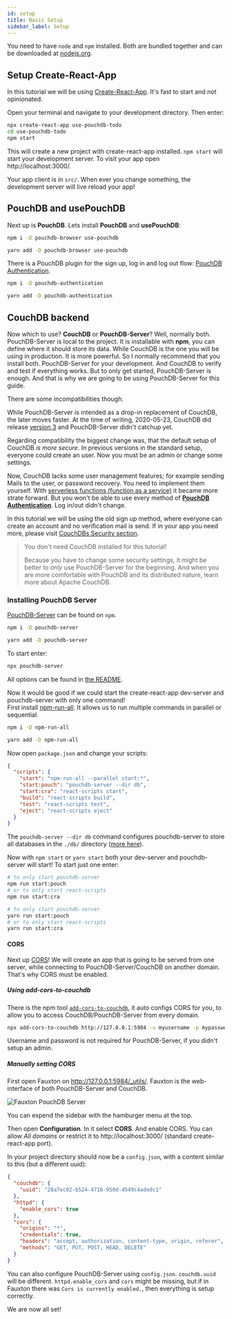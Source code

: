 ```yaml
---
id: setup
title: Basic Setup
sidebar_label: Setup
---
```


You need to have `node` and `npm` installed. Both are bundled together and can be downloaded at
[nodejs.org](https://nodejs.org/).

## Setup Create-React-App

In this tutorial we will be using [Create-React-App](https://create-react-app.dev/). It's fast to start and not
opinionated.

Open your terminal and navigate to your development directory. Then enter:

```sh
npx create-react-app use-pouchdb-todo
cd use-pouchdb-todo
npm start
```

This will create a new project with create-react-app installed. `npm start` will start your development server. To
visit your app open http://localhost:3000/.

Your app client is in `src/`. When ever you change something, the development server will live reload your app!

## PouchDB and usePouchDB

Next up is **PouchDB**. Lets install **PouchDB** and **usePouchDB**:

<!--DOCUSAURUS_CODE_TABS-->
<!--npm-->

```sh
npm i -D pouchdb-browser use-pouchdb
```

<!--yarn-->

```sh
yarn add -D pouchdb-browser use-pouchdb
```

<!--END_DOCUSAURUS_CODE_TABS-->

There is a PouchDB plugin for the sign up, log in and log out flow:
[PouchDB Authentication](https://github.com/pouchdb-community/pouchdb-authentication).

<!--DOCUSAURUS_CODE_TABS-->
<!--npm-->

```sh
npm i -D pouchdb-authentication
```

<!--yarn-->

```sh
yarn add -D pouchdb-authentication
```

<!--END_DOCUSAURUS_CODE_TABS-->

## CouchDB backend

Now which to use? **CouchDB** or **PouchDB-Server**? Well, normally both. PouchDB-Server is local to the project.
It is installable with **npm**, you can define where it should store its data. While CouchDB is the one you will be
using in production. It is more powerful. So I normally recommend that you install both. PouchDB-Server for your
development. And CouchDB to verify and test if everything works. But to only get started, PouchDB-Server is enough.
And that is why we are going to be using PouchDB-Server for this guide.

There are some incompatibilities though.

While PouchDB-Server is intended as a drop-in replacement of CouchDB, the later moves faster. At the time of
writing, <time datetime="2020-05-23">2020-05-23</time>, CouchDB did release
[version 3](https://docs.couchdb.org/en/3.1.0/whatsnew/3.0.html) and PouchDB-Server didn't catchup yet.

Regarding compatibility the biggest change was, that the default setup of CouchDB _is more secure_. In previous
versions in the standard setup, everyone could create an user. Now you must be an admin or change some settings.

Now, CouchDB lacks some user management features; for example sending Mails to the user, or password recovery.
You need to implement them yourself. With
[serverless functions (function as a service)](https://en.wikipedia.org/wiki/Function_as_a_service) it became more
strate forward. But you won't be able to use every method of
[**PouchDB Authentication**](https://github.com/pouchdb-community/pouchdb-authentication/blob/master/docs/api.md#dbsignupusername-password--options--callback).
Log in/out didn't change.

In this tutorial we will be using the old sign up method, where everyone can create an account and no verification
mail is send. If in your app you need more, please visit
[CouchDBs Security section](https://docs.couchdb.org/en/stable/intro/security.html).

> You don't need CouchDB installed for this tutorial!
>
> Because you have to change some security settings, it might be better to _only_ use PouchDB-Server for the
> beginning. And when you are more comfortable with PouchDB and its distributed nature, learn more about Apache
> CouchDB.

### Installing PouchDB Server

[PouchDB-Server](https://www.npmjs.com/package/pouchdb-server) can be found on `npm`.

<!--DOCUSAURUS_CODE_TABS-->
<!--npm-->

```sh
npm i -D pouchdb-server
```

<!--yarn-->

```sh
yarn add -D pouchdb-server
```

<!--END_DOCUSAURUS_CODE_TABS-->

To start enter:

```sh
npx pouchdb-server
```

All options can be found in [the README](https://github.com/pouchdb/pouchdb-server#readme).

Now it would be good if we could start the create-react-app dev-server and pouchdb-server with only one command!
<br />First install [npm-run-all](https://www.npmjs.com/package/npm-run-all). It allows us to run multiple commands
in parallel or sequential.

<!--DOCUSAURUS_CODE_TABS-->
<!--npm-->

```sh
npm i -D npm-run-all
```

<!--yarn-->

```sh
yarn add -D npm-run-all
```

<!--END_DOCUSAURUS_CODE_TABS-->

Now open `package.json` and change your scripts:

```json
{
  "scripts": {
    "start": "npm-run-all --parallel start:*",
    "start:pouch": "pouchdb-server --dir db",
    "start:cra": "react-scripts start",
    "build": "react-scripts build",
    "test": "react-scripts test",
    "eject": "react-scripts eject"
  }
}
```

The `pouchdb-server --dir db` command configures pouchdb-server to store all databases in the `./db/` directory
([more here](https://github.com/pouchdb/pouchdb-server#full-options)).

Now with `npm start` or `yarn start` both your dev-server and pouchdb-server will start! To start just one enter:

<!--DOCUSAURUS_CODE_TABS-->
<!--npm-->

```sh
# to only start pouchdb-server
npm run start:pouch
# or to only start react-scripts
npm run start:cra
```

<!--yarn-->

```sh
# to only start pouchdb-server
yarn run start:pouch
# or to only start react-scripts
yarn run start:cra
```

<!--END_DOCUSAURUS_CODE_TABS-->

#### CORS

Next up [CORS](https://en.wikipedia.org/wiki/Cross-origin_resource_sharing)! We will create an app that is going to
be served from one server, while connecting to PouchDB-Server/CouchDB on another domain. That's why CORS must be
enabled.

##### Using add-cors-to-couchdb

There is the npm tool [`add-cors-to-couchdb`](https://github.com/pouchdb/add-cors-to-couchdb), it auto configs CORS
for you, to allow you to access CouchDB/PouchDB-Server from every domain.

```sh
npx add-cors-to-couchdb http://127.0.0.1:5984 -u myusername -p mypassword
```

Username and password is not required for PouchDB-Server, if you didn't setup an admin.

##### Manually setting CORS

First open Fauxton on http://127.0.0.1:5984/_utils/. Fauxton is the web-interface of both PouchDB-Server and
CouchDB.

![Fauxton PouchDB Server](../../img/fauxton_pouchdb_cors.png)

You can expend the sidebar with the hamburger menu at the top.

Then open **Configuration**. In it select **CORS**. And enable CORS. You can allow _All domains_ or restrict it to
http://localhost:3000/ (standard create-react-app port).

In your project directory should now be a `config.json`, with a content similar to this (but a different uuid):

```json
{
  "couchdb": {
    "uuid": "28a7ec02-b524-4716-950d-4549c4adedc1"
  },
  "httpd": {
    "enable_cors": true
  },
  "cors": {
    "origins": "*",
    "credentials": true,
    "headers": "accept, authorization, content-type, origin, referer",
    "methods": "GET, PUT, POST, HEAD, DELETE"
  }
}
```

You can also configure PouchDB-Server using `config.json`. `couchdb.uuid` will be different. `httpd.enable_cors`
and `cors` might be missing, but if in Fauxton there was `Cors is currently enabled.`, then everything is setup
correctly.

We are now all set!
